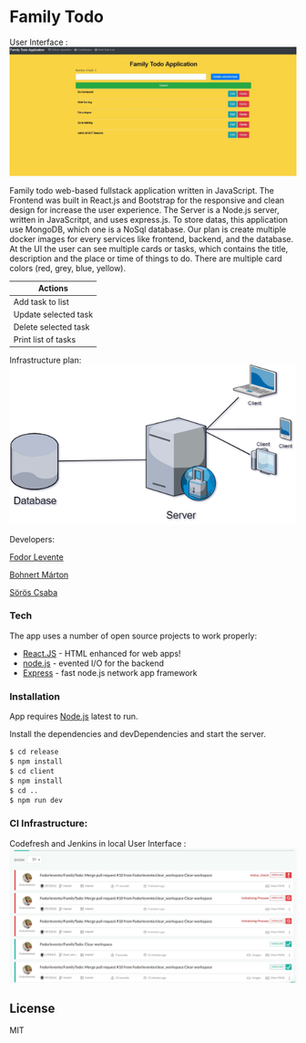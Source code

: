 # Family Todo 

User Interface :
![Image of UI](./img/application.JPG)


Family todo web-based fullstack application written in JavaScript. The Frontend was built in React.js and Bootstrap for the responsive and clean design for increase the user experience. The Server is a Node.js server, written in JavaScritpt, and uses express.js. To store datas, this application use MongoDB, which one is a NoSql database. Our plan is create multiple docker images for every services like frontend, backend, and the database. At the UI the user can see multiple cards or tasks, which contains the title, description and the place or time of things to do. There are multiple card colors (red, grey, blue, yellow).

| Actions |
| ------ | 
| Add task to list |
| Update selected task |
| Delete selected task |
| Print list of tasks |


Infrastructure plan:
![Image of Infrastructure](./img/Infrastructure.png)

Developers:

[Fodor Levente] 

[Bohnert Márton] 

[Sörös Csaba]

### Tech

The app uses a number of open source projects to work properly:

* [React.JS] - HTML enhanced for web apps!
* [node.js] - evented I/O for the backend
* [Express] - fast node.js network app framework



### Installation

App requires [Node.js](https://nodejs.org/) latest to run.

Install the dependencies and devDependencies and start the server.

```sh
$ cd release
$ npm install
$ cd client
$ npm install
$ cd ..
$ npm run dev
```

### CI Infrastructure:
Codefresh and Jenkins in local
User Interface :
![Image of UI](./img/ci.JPG)

License
----

MIT




[//]: # (These are reference links used in the body of this note and get stripped out when the markdown processor does its job. There is no need to format nicely because it shouldn't be seen. Thanks SO - http://stackoverflow.com/questions/4823468/store-comments-in-markdown-syntax)


   
   [Fodor Levente]: <https://github.com/Fodorlevente>
   [Bohnert Márton]: <https://github.com/n0b4d11>
   [Sörös Csaba]:<https://github.com/pikk7>
   [df1]: <http://daringfireball.net/projects/markdown/>
   [markdown-it]: <https://github.com/markdown-it/markdown-it>
   [Ace Editor]: <http://ace.ajax.org>
   [node.js]: <http://nodejs.org>
   [Twitter Bootstrap]: <http://twitter.github.com/bootstrap/>
   [jQuery]: <http://jquery.com>
   [@tjholowaychuk]: <http://twitter.com/tjholowaychuk>
   [express]: <http://expressjs.com>
   [React.JS]: <https://reactstrap.github.io/>
   [Gulp]: <http://gulpjs.com>

   [PlDb]: <https://github.com/joemccann/dillinger/tree/master/plugins/dropbox/README.md>
   [PlGh]: <https://github.com/joemccann/dillinger/tree/master/plugins/github/README.md>
   [PlGd]: <https://github.com/joemccann/dillinger/tree/master/plugins/googledrive/README.md>
   [PlOd]: <https://github.com/joemccann/dillinger/tree/master/plugins/onedrive/README.md>
   [PlMe]: <https://github.com/joemccann/dillinger/tree/master/plugins/medium/README.md>
   [PlGa]: <https://github.com/RahulHP/dillinger/blob/master/plugins/googleanalytics/README.md>
